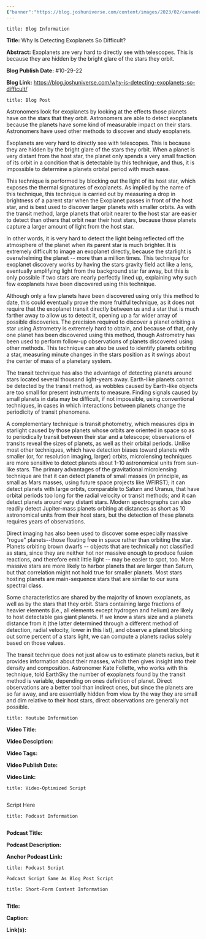 ```yaml
---
{"banner":"https://blog.joshuniverse.com/content/images/2023/02/canwedetectexoplanetsheader--1-.webp","banner_x":0.5,"dg-publish":true,"permalink":"/blog/why-is-detecting-exoplanets-so-difficult/","dgPassFrontmatter":true,"noteIcon":"","created":"","updated":""}
---
```


```ad-info
title: Blog Information
```

**Title:** Why Is Detecting Exoplanets So Difficult?

**Abstract:** Exoplanets are very hard to directly see with telescopes. This is because they are hidden by the bright glare of the stars they orbit. 

**Blog Publish Date:** #10-29-22 

**Blog Link:** https://blog.joshuniverse.com/why-is-detecting-exoplanets-so-difficult/

```ad-abstract
title: Blog Post
```

Astronomers look for exoplanets by looking at the effects those planets have on the stars that they orbit. Astronomers are able to detect exoplanets because the planets have some kind of measurable impact on their stars. Astronomers have used other methods to discover and study exoplanets.

Exoplanets are very hard to directly see with telescopes. This is because they are hidden by the bright glare of the stars they orbit. When a planet is very distant from the host star, the planet only spends a very small fraction of its orbit in a condition that is detectable by this technique, and thus, it is impossible to determine a planets orbital period with much ease.

This technique is performed by blocking out the light of its host star, which exposes the thermal signatures of exoplanets. As implied by the name of this technique, this technique is carried out by measuring a drop in brightness of a parent star when the Exoplanet passes in front of the host star, and is best used to discover larger planets with smaller orbits. As with the transit method, large planets that orbit nearer to the host star are easier to detect than others that orbit near their host stars, because those planets capture a larger amount of light from the host star.

In other words, it is very hard to detect the light being reflected off the atmosphere of the planet when its parent star is much brighter. It is extremely difficult to image an exoplanet directly, because the starlight is overwhelming the planet -- more than a million times. This technique for exoplanet discovery works by having the stars gravity field act like a lens, eventually amplifying light from the background star far away, but this is only possible if two stars are nearly perfectly lined up, explaining why such few exoplanets have been discovered using this technique.

Although only a few planets have been discovered using only this method to date, this could eventually prove the more fruitful technique, as it does not require that the exoplanet transit directly between us and a star that is much farther away to allow us to detect it, opening up a far wider array of possible discoveries. The precision required to discover a planet orbiting a star using Astrometry is extremely hard to obtain, and because of that, only one planet has been discovered using this method, though Astrometry has been used to perform follow-up observations of planets discovered using other methods. This technique can also be used to identify planets orbiting a star, measuring minute changes in the stars position as it swings about the center of mass of a planetary system.

The transit technique has also the advantage of detecting planets around stars located several thousand light-years away. Earth-like planets cannot be detected by the transit method, as wobbles caused by Earth-like objects are too small for present instruments to measure. Finding signals caused by small planets in data may be difficult, if not impossible, using conventional techniques, in cases in which interactions between planets change the periodicity of transit phenomena.

A complementary technique is transit photometry, which measures dips in starlight caused by those planets whose orbits are oriented in space so as to periodically transit between their star and a telescope; observations of transits reveal the sizes of planets, as well as their orbital periods. Unlike most other techniques, which have detection biases toward planets with smaller (or, for resolution imaging, larger) orbits, microlensing techniques are more sensitive to detect planets about 1-10 astronomical units from sun-like stars. The primary advantages of the gravitational microlensing technique are that it can detect planets of small masses (in principle, as small as Mars masses, using future space projects like WFIRST); it can detect planets with large orbits, comparable to Saturn and Uranus, that have orbital periods too long for the radial velocity or transit methods; and it can detect planets around very distant stars. Modern spectrographs can also readily detect Jupiter-mass planets orbiting at distances as short as 10 astronomical units from their host stars, but the detection of these planets requires years of observations.

Direct imaging has also been used to discover some especially massive "rogue" planets--those floating free in space rather than orbiting the star. Planets orbiting brown dwarfs -- objects that are technically not classified as stars, since they are neither hot nor massive enough to produce fusion reactions, and therefore emit little light -- may be easier to spot, too. More massive stars are more likely to harbor planets that are larger than Saturn, but that correlation might not hold true for smaller planets. Most stars hosting planets are main-sequence stars that are similar to our suns spectral class.

Some characteristics are shared by the majority of known exoplanets, as well as by the stars that they orbit. Stars containing large fractions of heavier elements (i.e., all elements except hydrogen and helium) are likely to host detectable gas giant planets. If we know a stars size and a planets distance from it (the latter determined through a different method of detection, radial velocity, lower in this list), and observe a planet blocking out some percent of a stars light, we can compute a planets radius solely based on those values.

The transit technique does not just allow us to estimate planets radius, but it provides information about their masses, which then gives insight into their density and composition. Astronomer Kate Follette, who works with this technique, told EarthSky the number of exoplanets found by the transit method is variable, depending on ones definition of planet. Direct observations are a better tool than indirect ones, but since the planets are so far away, and are essentially hidden from view by the way they are small and dim relative to their host stars, direct observations are generally not possible.

```ad-info
title: Youtube Information
```

**Video Title:**

**Video Desciption:**

**Video Tags:**

**Video Publish Date:**

**Video Link:**

```ad-abstract
title: Video-Optimized Script


```

Script Here

```ad-info
title: Podcast Information


```

**Podcast Title:**

**Podcast Description:**

**Anchor Podcast Link:**

```ad-info
title: Podcast Script

Podcast Script Same As Blog Post Script

```


```ad-info
title: Short-Form Content Information


```

**Title:**

**Caption:**

**Link(s):**

